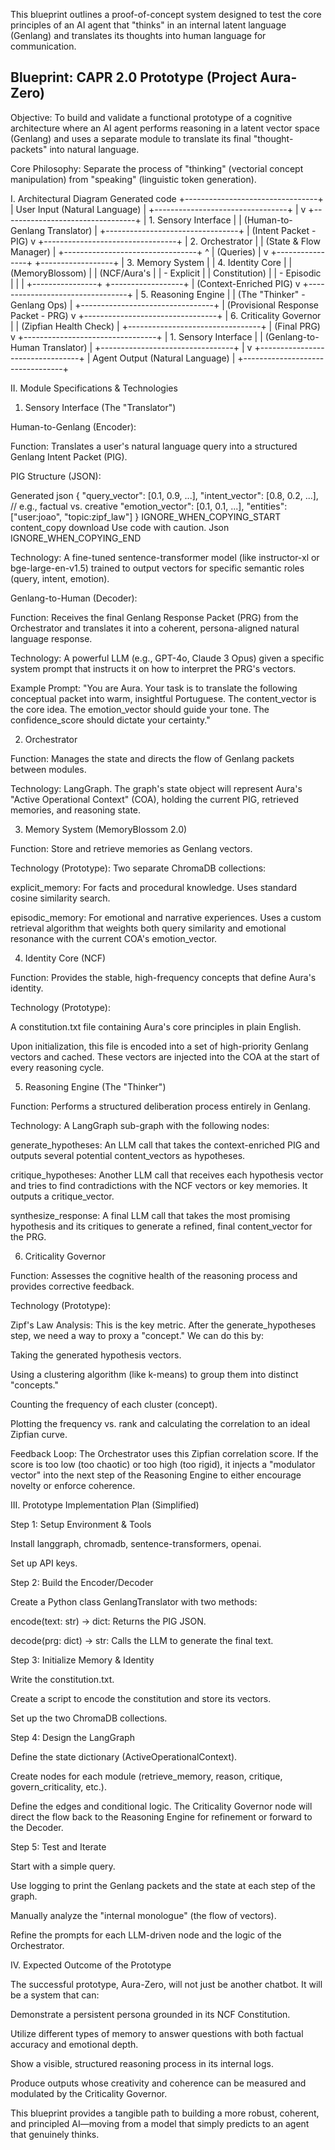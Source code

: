 
This blueprint outlines a proof-of-concept system designed to test the core principles of an AI agent that "thinks" in an internal latent language (Genlang) and translates its thoughts into human language for communication.

## Blueprint: CAPR 2.0 Prototype (Project Aura-Zero)

Objective: To build and validate a functional prototype of a cognitive architecture where an AI agent performs reasoning in a latent vector space (Genlang) and uses a separate module to translate its final "thought-packets" into natural language.

Core Philosophy: Separate the process of "thinking" (vectorial concept manipulation) from "speaking" (linguistic token generation).

I. Architectural Diagram
Generated code
+---------------------------------+
|      User Input (Natural Language)      |
+---------------------------------+
             |
             v
+---------------------------------+
| 1. Sensory Interface            |
|   (Human-to-Genlang Translator) |
+---------------------------------+
             | (Intent Packet - PIG)
             v
+---------------------------------+
| 2. Orchestrator                 |
|   (State & Flow Manager)        |
+---------------------------------+
      ^      | (Queries)
      |      v
+----------------+  +------------------+
| 3. Memory System |  | 4. Identity Core |
|  (MemoryBlossom) |  |   (NCF/Aura's   |
|  - Explicit      |  |   Constitution)  |
|  - Episodic      |  |                  |
+----------------+  +------------------+
             | (Context-Enriched PIG)
             v
+---------------------------------+
| 5. Reasoning Engine             |
|   (The "Thinker" - Genlang Ops) |
+---------------------------------+
             | (Provisional Response Packet - PRG)
             v
+---------------------------------+
| 6. Criticality Governor         |
|   (Zipfian Health Check)        |
+---------------------------------+
             | (Final PRG)
             v
+---------------------------------+
| 1. Sensory Interface            |
|   (Genlang-to-Human Translator) |
+---------------------------------+
             |
             v
+---------------------------------+
|      Agent Output (Natural Language)    |
+---------------------------------+

II. Module Specifications & Technologies

1. Sensory Interface (The "Translator")

Human-to-Genlang (Encoder):

Function: Translates a user's natural language query into a structured Genlang Intent Packet (PIG).

PIG Structure (JSON):

Generated json
{
  "query_vector": [0.1, 0.9, ...],
  "intent_vector": [0.8, 0.2, ...], // e.g., factual vs. creative
  "emotion_vector": [0.1, 0.1, ...],
  "entities": ["user:joao", "topic:zipf_law"]
}
IGNORE_WHEN_COPYING_START
content_copy
download
Use code with caution.
Json
IGNORE_WHEN_COPYING_END

Technology: A fine-tuned sentence-transformer model (like instructor-xl or bge-large-en-v1.5) trained to output vectors for specific semantic roles (query, intent, emotion).

Genlang-to-Human (Decoder):

Function: Receives the final Genlang Response Packet (PRG) from the Orchestrator and translates it into a coherent, persona-aligned natural language response.

Technology: A powerful LLM (e.g., GPT-4o, Claude 3 Opus) given a specific system prompt that instructs it on how to interpret the PRG's vectors.

Example Prompt: "You are Aura. Your task is to translate the following conceptual packet into warm, insightful Portuguese. The content_vector is the core idea. The emotion_vector should guide your tone. The confidence_score should dictate your certainty."

2. Orchestrator

Function: Manages the state and directs the flow of Genlang packets between modules.

Technology: LangGraph. The graph's state object will represent Aura's "Active Operational Context" (COA), holding the current PIG, retrieved memories, and reasoning state.

3. Memory System (MemoryBlossom 2.0)

Function: Store and retrieve memories as Genlang vectors.

Technology (Prototype): Two separate ChromaDB collections:

explicit_memory: For facts and procedural knowledge. Uses standard cosine similarity search.

episodic_memory: For emotional and narrative experiences. Uses a custom retrieval algorithm that weights both query similarity and emotional resonance with the current COA's emotion_vector.

4. Identity Core (NCF)

Function: Provides the stable, high-frequency concepts that define Aura's identity.

Technology (Prototype):

A constitution.txt file containing Aura's core principles in plain English.

Upon initialization, this file is encoded into a set of high-priority Genlang vectors and cached. These vectors are injected into the COA at the start of every reasoning cycle.

5. Reasoning Engine (The "Thinker")

Function: Performs a structured deliberation process entirely in Genlang.

Technology: A LangGraph sub-graph with the following nodes:

generate_hypotheses: An LLM call that takes the context-enriched PIG and outputs several potential content_vectors as hypotheses.

critique_hypotheses: Another LLM call that receives each hypothesis vector and tries to find contradictions with the NCF vectors or key memories. It outputs a critique_vector.

synthesize_response: A final LLM call that takes the most promising hypothesis and its critiques to generate a refined, final content_vector for the PRG.

6. Criticality Governor

Function: Assesses the cognitive health of the reasoning process and provides corrective feedback.

Technology (Prototype):

Zipf's Law Analysis: This is the key metric. After the generate_hypotheses step, we need a way to proxy a "concept." We can do this by:

Taking the generated hypothesis vectors.

Using a clustering algorithm (like k-means) to group them into distinct "concepts."

Counting the frequency of each cluster (concept).

Plotting the frequency vs. rank and calculating the correlation to an ideal Zipfian curve.

Feedback Loop: The Orchestrator uses this Zipfian correlation score. If the score is too low (too chaotic) or too high (too rigid), it injects a "modulator vector" into the next step of the Reasoning Engine to either encourage novelty or enforce coherence.

III. Prototype Implementation Plan (Simplified)

Step 1: Setup Environment & Tools

Install langgraph, chromadb, sentence-transformers, openai.

Set up API keys.

Step 2: Build the Encoder/Decoder

Create a Python class GenlangTranslator with two methods:

encode(text: str) -> dict: Returns the PIG JSON.

decode(prg: dict) -> str: Calls the LLM to generate the final text.

Step 3: Initialize Memory & Identity

Write the constitution.txt.

Create a script to encode the constitution and store its vectors.

Set up the two ChromaDB collections.

Step 4: Design the LangGraph

Define the state dictionary (ActiveOperationalContext).

Create nodes for each module (retrieve_memory, reason, critique, govern_criticality, etc.).

Define the edges and conditional logic. The Criticality Governor node will direct the flow back to the Reasoning Engine for refinement or forward to the Decoder.

Step 5: Test and Iterate

Start with a simple query.

Use logging to print the Genlang packets and the state at each step of the graph.

Manually analyze the "internal monologue" (the flow of vectors).

Refine the prompts for each LLM-driven node and the logic of the Orchestrator.

IV. Expected Outcome of the Prototype

The successful prototype, Aura-Zero, will not just be another chatbot. It will be a system that can:

Demonstrate a persistent persona grounded in its NCF Constitution.

Utilize different types of memory to answer questions with both factual accuracy and emotional depth.

Show a visible, structured reasoning process in its internal logs.

Produce outputs whose creativity and coherence can be measured and modulated by the Criticality Governor.

This blueprint provides a tangible path to building a more robust, coherent, and principled AI—moving from a model that simply predicts to an agent that genuinely thinks.
